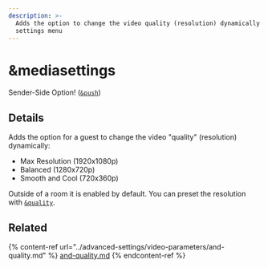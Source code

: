 ```yaml
---
description: >-
  Adds the option to change the video quality (resolution) dynamically via the
  settings menu
---
```


# \&mediasettings

Sender-Side Option! ([`&push`](../source-settings/push.md))

## Details

Adds the option for a guest to change the video "quality" (resolution) dynamically:

* Max Resolution (1920x1080p)
* Balanced (1280x720p)
* Smooth and Cool (720x360p)

Outside of a room it is enabled by default. You can preset the resolution with [`&quality`](../advanced-settings/video-parameters/and-quality.md).

## Related

{% content-ref url="../advanced-settings/video-parameters/and-quality.md" %}
[and-quality.md](../advanced-settings/video-parameters/and-quality.md)
{% endcontent-ref %}
